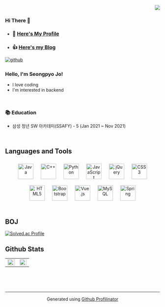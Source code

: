 <!--
**pyo7410/pyo7410** is a ✨ _special_ ✨ repository because its `README.md` (this file) appears on your GitHub profile.

Here are some ideas to get you started:

- 🔭 I’m currently working on ...
- 🌱 I’m currently learning ...
- 👯 I’m looking to collaborate on ...
- 🤔 I’m looking for help with ...
- 💬 Ask me about ...
- 📫 How to reach me: ...
- 😄 Pronouns: ...
- ⚡ Fun fact: ...
-->

<div align="right">
<img src="https://komarev.com/ghpvc/?username=pyo7410&&style=flat-square" align="right" />
</div>  
  

<br/>  

### Hi There 👋  
  

- ### 📄 [Here's My Profile](https://programmers.co.kr/pr/pyo7410_5830)
- ### 👍 [Here's my Blog](https://comgong-man.tistory.com/) 
  

<a href="https://github.com/pyo7410" target="_blank">
<img src=https://img.shields.io/badge/github-%2324292e.svg?&style=for-the-badge&logo=github&logoColor=white alt=github style="margin-bottom: 5px;" />
</a>  
  



### Hello, I'm Seongpyo Jo!  
- I love coding
- I'm interested in backend
  
  

<br/>  



### 📚 Education
- 삼성 청년 SW 아카데미(SSAFY) - 5 (Jan 2021 ~ Nov 2021)
  

<br/>  


## Languages and Tools  
<div align="center">  
<img style="margin: 10px" src="https://profilinator.rishav.dev/skills-assets/java-original-wordmark.svg" alt="Java" height="50" />
<img style="margin: 10px" src="https://profilinator.rishav.dev/skills-assets/cplusplus-original.svg" alt="C++" height="50" />  
<img style="margin: 10px" src="https://profilinator.rishav.dev/skills-assets/python-original.svg" alt="Python" height="50" />  
<img style="margin: 10px" src="https://profilinator.rishav.dev/skills-assets/javascript-original.svg" alt="JavaScript" height="50" />
<img style="margin: 10px" src="https://profilinator.rishav.dev/skills-assets/jquery.png" alt="jQuery" height="50" />
<img style="margin: 10px" src="https://profilinator.rishav.dev/skills-assets/css3-original-wordmark.svg" alt="CSS3" height="50" />  
<img style="margin: 10px" src="https://profilinator.rishav.dev/skills-assets/html5-original-wordmark.svg" alt="HTML5" height="50" />
<img style="margin: 10px" src="https://profilinator.rishav.dev/skills-assets/bootstrap-plain.svg" alt="Bootstrap" height="50" />
<img style="margin: 10px" src="https://profilinator.rishav.dev/skills-assets/vuejs-original-wordmark.svg" alt="Vue.js" height="50" />  
<img style="margin: 10px" src="https://profilinator.rishav.dev/skills-assets/mysql-original-wordmark.svg" alt="MySQL" height="50" />  
<img style="margin: 10px" src="https://profilinator.rishav.dev/skills-assets/springio-icon.svg" alt="Spring" height="50" />  
</div>  

<br/>  

## BOJ
[![Solved.ac Profile](http://mazassumnida.wtf/api/v2/generate_badge?boj=pyo7410)](https://solved.ac/pyo7410/)
<br/>

## Github Stats  
<table><tr><td valign="top" width="50%">

<img src="https://github-readme-stats.vercel.app/api?username=pyo7410&show_icons=true&count_private=true&hide_border=true" align="left" style="width: 100%" />

</td><td valign="top" width="50%">

<img src="https://github-readme-stats.vercel.app/api/top-langs/?username=pyo7410&hide_border=true&layout=compact" align="left" style="width: 100%" />

</td></tr></table>  

<br/>  

  

<br/>  


<br />

----
<div align="center">Generated using <a href="https://profilinator.rishav.dev/" target="_blank">Github Profilinator</a></div>
